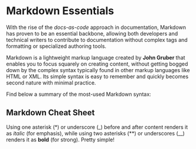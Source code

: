 # Markdown Essentials

With the rise of the _docs-as-code_ approach in documentation, Markdown has proven to be an essential backbone, allowing both developers and technical writers to contribute to documentation without complex tags and formatting or specialized authoring tools.

Markdown is a lightweight markup language created by **John Gruber** that enables you to focus squarely on creating content, without getting bogged down by the complex syntax typically found in other markup languages like HTML or XML. Its simple syntax is easy to remember and quickly becomes second nature with minimal practice.

Find below a summary of the most-used Markdown syntax:

## Markdown Cheat Sheet

Using one asterisk (*) or underscore (_) before and after content renders it as *italic* (for emphasis), while using two asterisks (**) or underscores (__) renders it as **bold** (for strong). Pretty simple!
